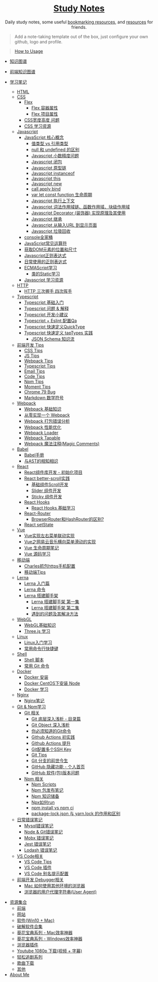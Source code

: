 <!--

 * @Author: Rain120
 * @Date: 2019-09-08 16:50:18
 * @LastEditTime: 2020-08-26 11:48:44
 -->
<h1 align="center">
  <a href="https://rain120.github.io/study-notes">Study Notes</a>
</h1>

<div align="center">
Daily study notes, some useful <a href="https://rain120.github.io/study-notes/#/resources">bookmarking resources</a>, and <a href="https://rain120.github.io/study-notes/#/resources">resources</a> for friends.
</div>

> Add a note-taking template out of the box, just configure your own github, logo and profile.

> [How to Usage](https://github.com/Rain120/study-notes/tree/note-template)

<!-- 学习笔记 -->

- [知识图谱](knowledge-map/guide.md)
  
- [前端知识图谱](knowledge-map/fe_knowledge_map.md)
  
- [学习笔记](notes/guide.md)
    - [HTML](notes/html/guide.md)
    - [CSS](notes/css/guide.md)
      - [Flex](notes/css/flex.md)
        - [Flex 容器属性](notes/css/flex-container-properties.md)
        - [Flex 项目属性](notes/css/flex-item-properties.md)
      - [CSS宽度高度 问题](notes/css/width-height-properties.md)
      - [CSS 学习资源](notes/css/resource.md)
    - [Javascript](notes/javascript/guide.md)
      - [JavaScript 核心概念](notes/javascript/key-concept/guide.md)
        - [值类型 vs 引用类型](notes/javascript/key-concept/values-vs-reference.md)
        - [null 和 undefined 的区别](notes/javascript/key-concept/null-vs-undefined.md)
        - [Javascript 小数精度问题](notes/javascript/key-concept/js-float-accurate.md)
        - [Javascript 闭包](notes/javascript/key-concept/closure.md)
        - [Javascript 原型链](notes/javascript/key-concept/prototype-chain.md)
        - [Javascript instanceof](notes/javascript/key-concept/instanceof.md)
        - [Javascript this](notes/javascript/key-concept/this.md)
        - [Javascript new](notes/javascript/key-concept/new.md)
        - [call apply bind](notes/javascript/key-concept/call-apply-bind.md)
        - [var let const function 生命周期](notes/javascript/key-concept/var-let-const-function-lifecycle.md)
        - [Javascript 执行上下文](notes/javascript/key-concept/execution-context.md)
        - [Javascript 词法作用域链、函数作用域、块级作用域](notes/javascript/key-concept/scope-chain.md)
        - [Javascript Decorator (装饰器) 实现原理及其使用](notes/javascript/key-concept/decorator.md)
        - [Javascript 继承](notes/javascript/key-concept/extends.md)
        - [Javascript 从输入URL 到显示页面](notes/javascript/key-concept/url-to-page.md)
        - [Javascript 垃圾回收](notes/javascript/key-concept/garbage-collection.md)
      - [console全家桶](notes/javascript/console/console-related-note.md)
      - [JavaScript常见运算符](notes/javascript/common-operator/common-operator.md)
      - [获取DOM元素的位置和尺寸](notes/javascript/get-dom-property/get-dom-property.md)
      - [Javascript正则表达式](notes/javascript/regular_expression/regular_expression.md)
      - [日常使用的正则表达式](notes/javascript/regular_expression/common_reg_exps.md)
      - [ECMAScript学习](notes/javascript/es-study/es-guide.md)
        - [类的Static学习](notes/javascript/es-study/static.md)
      - [Javascript 学习资源](notes/javascript/resource.md)
    - [HTTP](notes/http/guide.md)
      - [HTTP 三次握手 四次挥手](notes/http/three-handshaking-four-wave.md)
    - [Typescript](notes/typescript/guide.md)
      - [Typescript 基础入门](notes/typescript/base.md)
      - [Typescript 问题 & 解释](notes/typescript/qa.md)
      - [Typescript 开发小建议](notes/typescript/tips.md)
      - [Typescript + Eslint 配置Qa](notes/typescript/ts-eslint-qa.md)
      - [Typescript 快速定义QuickType](notes/typescript/quicktype.md)
      - [Typescript 快速定义 tapTypes 实践](notes/typescript/taptypes.md)
        - [JSON Schema 知识流](notes/typescript/json-schema.md)
    - [前端开发 Tips](notes/tips/guide.md)
      - [CSS Tips](notes/tips/css-tips.md)
      - [JS Tips](notes/tips/js-tips.md)
      - [Webpack Tips](notes/tips/webpack-tips.md)
      - [Typescript Tips](notes/tips/typescript-tips.md)
      - [Email Tips](notes/tips/email-tips.md)
      - [Code Tips](notes/tips/code-tips.md)
      - [Npm Tips](notes/tips/npm-tips.md)
      - [Moment Tips](notes/tips/moment-tips.md)
      - [Chrome 79 Bug](notes/tips/chrome-79-bug.md)
      - [Markdown 数学符号](notes/tips/markdown-math-symbol-tips.md)
    - [Webpack](notes/webpack/guide.md)
      - [Webpack 基础知识](notes/webpack/webpack-base.md)
      - [从零实现一个 Webpack](notes/webpack/mini-webpack.md)
      - [Webpack 打包错误分析](notes/webpack/error-analysis/error-analysis.md)
      - [Webpack 性能优化](notes/webpack/webpack-optimize.md)
      - [Webpack Loader](notes/webpack/webpack-loader.md)
      - [Webpack Tapable](notes/webpack/tapable.md)
      - [Webpack 魔法注释(Magic Comments)](notes/webpack/magic-comments.md)
    - [Babel](notes/babel/guide.md)
      - [Babel手册](notes/babel/babel-handbook.md)
      - [与AST的相知相识](notes/babel/ast/ast.md)
    - [React](notes/react/guide.md)
      - [React组件库开发 - 初始化项目](notes/react/component-library/init.md)
      - [React better-scroll实践](notes/react/better-scroll/better-scroll.md)
        - [基础组件Scroll开发](notes/react/better-scroll/scroll.md)
        - [Slider 组件开发](notes/react/better-scroll/slider.md)
        - [Sticky 组件开发](notes/react/better-scroll/sticky.md)
      - [React Hooks](notes/react/hooks/guide.md)
        - [React Hooks 基础学习](notes/react/hooks/base.md)
      - [React-Router](notes/react/router/guide.md)
        - [BrowserRouter和HashRouter的区别?](notes/react/router/router-diff-with-browser-and-hash.md)
      - [React setState](notes/react/setState.md)
    - [Vue](notes/vue/guide.md)
      - [Vue实现左右菜单联动实现](notes/vue/cascade-menu/cascade-menu.md)
      - [Vue之网易云音乐横向菜单滑动的实现](notes/vue/slide-menu/slide-menu.md)
      - [Vue 生命周期笔记](notes/vue/vue-lifecycle/vue-lifecycle.md)
      - [Vue 源码学习](notes/vue/code-review/code-review.md)
    - [移动端](notes/mobile/guide.md)
      - [Charles抓包https手机配置](notes/mobile/charles-https-mobile-config.md)
      - [移动端Tips](notes/mobile/mobile-tips.md)
    - [Lerna](notes/lerna/guide.md)
      - [Lerna 入门篇](notes/lerna/base.md)
      - [Lerna 命令](notes/lerna/commands.md)
      - [Lerna 搭建脚手架](notes/lerna/build-cli/guide.md)
        - [Lerna 搭建脚手架 第一集](notes/lerna/build-cli/1.md)
        - [Lerna 搭建脚手架 第二集](notes/lerna/build-cli/2.md)
        - [遇到的问题及其解决方法](notes/lerna/build-cli/qa.md)
    - [WebGL](notes/webgl/guide.md)
      - [WebGL基础知识](notes/webgl/webgl.md)
      - [Three.js 学习](notes/webgl/threejs/threejs.md)
    - [Linux](notes/linux/guide.md)
      - [Linux入门学习](notes/linux/initial.md)
      - [常用命令行快捷键](notes/linux/command-shortcut.md)
    - [Shell](notes/shell/guide.md)
      - [Shell 脚本](notes/shell/shell.md)
      - [常用 Git 命令](notes/shell/common-git-commands.md)
    - [Docker](notes/docker/guide.md)
      - [Docker 安装](notes/docker/docker-install.md)
      - [Docker CentOS下安装 Node](notes/docker/centos-node-install.md)
      - [Docker 学习](notes/docker/docker-command.md)
    - [Nginx](notes/nginx/guide.md)
      - [Nginx笔记](notes/nginx/note.md)
    - [Git & Npm学习](notes/git-npm/guide.md)
      - [Git 相关](notes/git-npm/guide?id=git)
        - [Git 底层深入浅析 - 目录篇](notes/git-npm/git-base-analysis.md)
        - [Git Object 深入浅析](notes/git-npm/git-objects.md)
        - [你必须知道的Git命令](notes/git-npm/you-must-know-git-commands.md)
        - [Github Actions 初实践](notes/git-npm/github-action.md)
        - [Github Actions 提升](notes/git-npm/github-action-improve.md)
        - [Git配置多个SSH Key](notes/git-npm/git-config-multiple-ssh.md)
        - [Git Tips](notes/git-npm/git-tips.md)
        - [Git 分支的前世今生](notes/git-npm/git-branch-opinion.md)
        - [GitHub 隐藏功能 - 个人首页](notes/git-npm/github-profile.md)
        - [GitHub 软件(包)版本问题](notes/git-npm/version.md)
      - [Npm 相关](notes/git-npm/guide?id=npm)
        - [Npm Scripts](notes/git-npm/npm-scripts.md)
        - [Npm 包发布笔记](notes/git-npm/npm-publish.md)
        - [Npm 知识储备](notes/git-npm/npm-knowledge-reserve.md)
        - [Npx如何run](notes/git-npm/how-npx-to-run.md)
        - [npm install vs npm ci](notes/git-npm/npm-install-vs-npm-ci.md)
        - [package-lock.json 与 yarn.lock 的作用和区别](notes/git-npm/package-lock-vs-yarn-lock.md)
    - [日常错误笔记](notes/error-qa/guide.md)
      - [Mysql错误笔记](notes/error-qa/mysql/note-qa.md)
      - [Node & Git错误笔记](notes/error-qa/node-git/note-qa.md)
      - [Mobx 错误笔记](notes/error-qa/mobx/mobx-qa.md)
      - [Jest 错误笔记](notes/error-qa/jest/jest-qa.md)
      - [Lodash 错误笔记](notes/error-qa/lodash/lodash-qa.md)
    - [VS Code相关](notes/vscode/guide.md)
      - [VS Code Tips](notes/vscode/tips.md)
      - [VS Code 插件](notes/vscode/extensions.md)
      - [VS Code 别名提示配置](notes/vscode/alias.md)
    - [前端开发 Debugger相关](notes/debugger/guide.md)
      - [Mac 如何使用其他环境的浏览器](notes/debugger/mac-how-to-use-other-env-browsers.md)
      - [浏览器的用户代理字符串(User Agent)](notes/debugger/browser-user-agent.md)

<!--  资源集合 -->

- [资源集合](resources/guide.md)
  - [前端](resources/front-end.md)
  - [网站](resources/website.md)
  - [软件(Win10 + Mac)](resources/software.md)
  - [破解软件合集](resources/crack-software-collection.md)
  - [葵花宝典系列 - Mac效率神器](resources/mac-software.md)
  - [葵花宝典系列 - Windows效率神器](resources/window-software.md)
  - [浏览器插件](resources/browser-plugins.md)
  - [Youtube 1080p 下载(视频 + 字幕)](resources/youtube-download.md)
  - [轻松追剧系列](resources/shows.md)
  - [歌曲下载](resources/music-download.md)
  - [其他](resources/others.md)
- [About Me](profile/profile.md)

<!-- About Me -->
<!-- ---
- [<i class="profile-icon gh iconfont icon-github"></i>Github](https://github.com/Rain120)
- [<i class="profile-icon zh iconfont icon-zhihu"></i>知乎](https://www.zhihu.com/people/yan-yang-nian-hua-120/activities)
- [<i class="profile-icon jj iconfont icon-juejin"></i>掘金](https://juejin.im/user/57c616496be3ff00584f54db)
- [<i class="profile-icon bk iconfont icon-blog"></i>个人博客](https://rain120.github.io/)
- [<i class="profile-icon sf iconfont icon-sf"></i>SegmentFault](https://segmentfault.com/u/rainyk1/articles)
- [<i class="profile-icon csdn iconfont icon-csdn"></i>CSDN](https://blog.csdn.net/ZC_XY) -->
